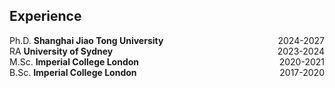 ## Experience

<div style="display: flex; justify-content: space-between;">
  <span>Ph.D. <strong>Shanghai Jiao Tong University</strong></span>
  <span>2024-2027</span>
</div>

<div style="display: flex; justify-content: space-between;">
  <span>RA <strong>University of Sydney</strong></span>
  <span>2023-2024</span>
</div>

<div style="display: flex; justify-content: space-between;">
  <span>M.Sc. <strong>Imperial College London</strong></span>
  <span>2020-2021</span>
</div>

<div style="display: flex; justify-content: space-between;">
  <span>B.Sc. <strong>Imperial College London</strong></span>
  <span>2017-2020</span>
</div>

<div style="margin-bottom: 15px;"></div>
